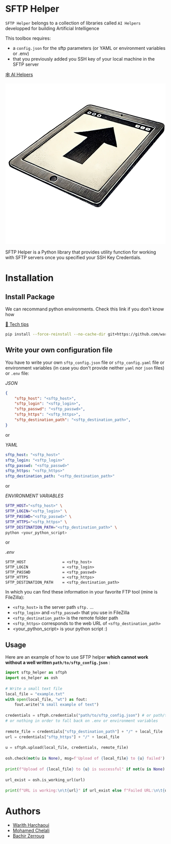 # SFTP Helper

`SFTP Helper` belongs to a collection of libraries called `AI Helpers` developped for building Artificial Intelligence

This toolbox requires:
  - a `config.json` for the sftp parameters (or YAML or environment variables or .env)
  - that you previously added you SSH key of your local machine in the SFTP server

[🕸️ AI Helpers](https://harchaoui.org/warith/ai-helpers)

[![logo](logo.png)](https://harchaoui.org/warith/ai-helpers)

SFTP Helper is a Python library that provides utility function for working with SFTP servers once you specified your SSH Key Credentials.

# Installation

## Install Package

We can recommand python environments. Check this link if you don't know how

[🥸 Tech tips](https://harchaoui.org/warith/4ml/#install)


```bash
pip install --force-reinstall --no-cache-dir git+https://github.com/warith-harchaoui/sftp-helper.git@main
```

## Write your own configuration file

You have to write your own `sftp_config.json` file or `sftp_config.yaml` file or environment variables (in case you don't provide neither `yaml` nor `json` files) or `.env` file:

_JSON_
```json
{
    "sftp_host": "<sftp_host>",
    "sftp_login": "<sftp_login>",
    "sftp_passwd": "<sftp_passwd>",
    "sftp_https": "<sftp_https>",
    "sftp_destination_path": "<sftp_destination_path>",
}
```
or

_YAML_
```yaml
sftp_host: "<sftp_host>"
sftp_login: "<sftp_login>"
sftp_passwd: "<sftp_passwd>"
sftp_https: "<sftp_https>"
sftp_destination_path: "<sftp_destination_path>"
```
or

_ENVIRONMENT VARIABLES_
```bash
SFTP_HOST="<sftp_host>" \
SFTP_LOGIN="<sftp_login>" \
SFTP_PASSWD="<sftp_passwd>" \
SFTP_HTTPS="<sftp_https>" \
SFTP_DESTINATION_PATH="<sftp_destination_path>" \
python <your_python_script>
```
or

_.env_
```
SFTP_HOST                = <sftp_host>
SFTP_LOGIN               = <sftp_login>
SFTP_PASSWD              = <sftp_passwd>
SFTP_HTTPS               = <sftp_https>
SFTP_DESTINATION_PATH    = <sftp_destination_path>
```

In which you can find these information in your favorite FTP tool (mine is FileZilla):
  + `<sftp_host>` is the server path `sftp.` ...
  + `<sftp_login>` and `<sftp_passwd>` that you use in FileZilla
  + `<sftp_destination_path>` is the remote folder path
  + `<sftp_https>` corresponds to the web URL of `<sftp_destination_path>`
  + <your_python_script> is your python script :)

## Usage

Here are an example of how to use SFTP helper **which cannot work without a well written `path/to/sftp_config.json`** :
```python
import sftp_helper as sftph
import os_helper as osh

# Write a small text file
local_file = "example.txt"
with open(local_file, "wt") as fout:
    fout.write("A small example of text")

credentials = sftph.credentials("path/to/sftp_config.json") # or path/to/sftp_config.yaml
# or nothing in order to fall back on .env or environment variables

remote_file = credentials["sftp_destination_path"] + "/" + local_file
url = credentials["sftp_https"] + "/" + local_file

u = sftph.upload(local_file, credentials, remote_file)

osh.check(not(u is None), msg=f'Upload of {local_file} to {u} failed')

print(f"Upload of {local_file} to {u} is successful" if not(u is None) else f"Failed upload of {local_file} to {u}")

url_exist = osh.is_working_url(url)

print(f"URL is working:\n\t{url}" if url_exist else f"Failed URL:\n\t{url}")

```

# Authors
 - [Warith Harchaoui](https://harchaoui.org/warith)
 - [Mohamed Chelali](https://mchelali.github.io)
 - [Bachir Zerroug](https://www.linkedin.com/in/bachirzerroug)

